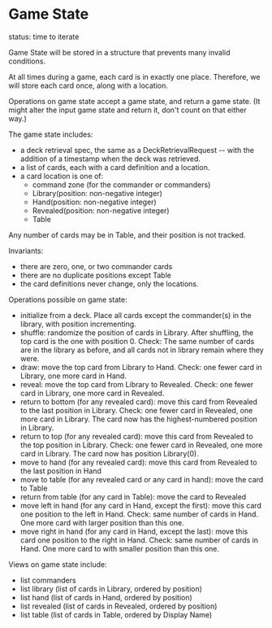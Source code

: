 # Game State

status: time to iterate

Game State will be stored in a structure that prevents many invalid conditions.

At all times during a game, each card is in exactly one place. Therefore, we will store each card once, along with a location.

Operations on game state accept a game state, and return a game state. (It might alter the input game state and return it, don't count on that either way.)

The game state includes:

- a deck retrieval spec, the same as a DeckRetrievalRequest -- with the addition of a timestamp when the deck was retrieved.
- a list of cards, each with a card definition and a location.
- a card location is one of:
  - command zone (for the commander or commanders)
  - Library(position: non-negative integer)
  - Hand(position: non-negative integer)
  - Revealed(position: non-negative integer)
  - Table

Any number of cards may be in Table, and their position is not tracked.

Invariants:

- there are zero, one, or two commander cards
- there are no duplicate positions except Table
- the card definitions never change, only the locations.

Operations possible on game state:

- initialize from a deck. Place all cards except the commander(s) in the library, with position incrementing.
- shuffle: randomize the position of cards in Library. After shuffling, the top card is the one with position 0. Check: The same number of cards are in the library as before, and all cards not in library remain where they were.
- draw: move the top card from Library to Hand. Check: one fewer card in Library, one more card in Hand.
- reveal: move the top card from Library to Revealed. Check: one fewer card in Library, one more card in Revealed.
- return to bottom (for any revealed card): move this card from Revealed to the last position in Library. Check: one fewer card in Revealed, one more card in Library. The card now has the highest-numbered position in Library.
- return to top (for any revealed card): move this card from Revealed to the top position in Library. Check: one fewer card in Revealed, one more card in Library. The card now has position Library(0).
- move to hand (for any revealed card): move this card from Revealed to the last position in Hand
- move to table (for any revealed card or any card in hand): move the card to Table
- return from table (for any card in Table): move the card to Revealed
- move left in hand (for any card in Hand, except the first): move this card one position to the left in Hand. Check: same number of cards in Hand. One more card with larger position than this one.
- move right in hand (for any card in Hand, except the last): move this card one position to the right in Hand. Check: same number of cards in Hand. One more card to with smaller position than this one.

Views on game state include:

- list commanders
- list library (list of cards in Library, ordered by position)
- list hand (list of cards in Hand, ordered by position)
- list revealed (list of cards in Revealed, ordered by position)
- list table (list of cards in Table, ordered by Display Name)
